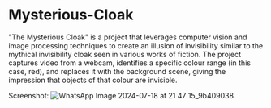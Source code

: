 # Mysterious-Cloak
"The Mysterious Cloak" is a project that leverages computer vision and image 
processing techniques to create an illusion of invisibility similar to the mythical 
invisibility cloak seen in various works of fiction. The project captures video 
from a webcam, identifies a specific colour range (in this case, red), and 
replaces it with the background scene, giving the impression that objects of 
that colour are invisible.

Screenshot:
![WhatsApp Image 2024-07-18 at 21 47 15_9b409038](https://github.com/user-attachments/assets/1d2eae5e-bb29-4983-9a89-86fdb51fbd1f)

